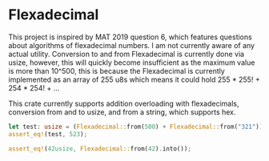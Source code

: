 # Flexadecimal

This project is inspired by MAT 2019 question 6, which features questions about algorithms of flexadecimal numbers. I am not currently aware of any actual utility.
Conversion to and from Flexadecimal is currently done via usize, however, this will quickly become insufficient as the maximum value is more than 10^500, this is because the Flexadecimal is currently implemented as an array of 255 u8s which means it could hold 255 * 255! + 254 * 254! + ...

This crate currently supports addition overloading with flexadecimals, conversion from and to usize, and from a string, which supports hex.

```rust
let test: usize = (Flexadecimal::from(500) + Flexadecimal::from("321")).into();
assert_eq!(test, 523);

assert_eq!(42usize, Flexadecimal::from(42).into());

```